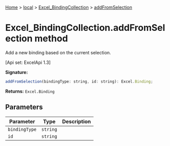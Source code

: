 [Home](./index) &gt; [local](local.md) &gt; [Excel\_BindingCollection](local.excel_bindingcollection.md) &gt; [addFromSelection](local.excel_bindingcollection.addfromselection.md)

# Excel\_BindingCollection.addFromSelection method

Add a new binding based on the current selection. 

 \[Api set: ExcelApi 1.3\]

**Signature:**
```javascript
addFromSelection(bindingType: string, id: string): Excel.Binding;
```
**Returns:** `Excel.Binding`

## Parameters

|  Parameter | Type | Description |
|  --- | --- | --- |
|  `bindingType` | `string` |  |
|  `id` | `string` |  |


